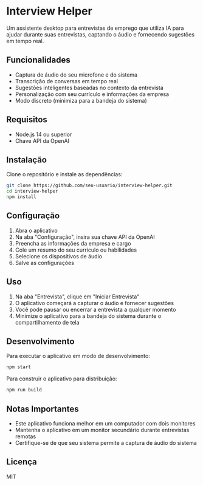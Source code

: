 # Interview Helper

Um assistente desktop para entrevistas de emprego que utiliza IA para ajudar durante suas entrevistas, captando o áudio e fornecendo sugestões em tempo real.

## Funcionalidades

- Captura de áudio do seu microfone e do sistema
- Transcrição de conversas em tempo real
- Sugestões inteligentes baseadas no contexto da entrevista
- Personalização com seu currículo e informações da empresa
- Modo discreto (minimiza para a bandeja do sistema)

## Requisitos

- Node.js 14 ou superior
- Chave API da OpenAI

## Instalação

Clone o repositório e instale as dependências:

```bash
git clone https://github.com/seu-usuario/interview-helper.git
cd interview-helper
npm install
```

## Configuração

1. Abra o aplicativo
2. Na aba "Configuração", insira sua chave API da OpenAI
3. Preencha as informações da empresa e cargo
4. Cole um resumo do seu currículo ou habilidades
5. Selecione os dispositivos de áudio
6. Salve as configurações

## Uso

1. Na aba "Entrevista", clique em "Iniciar Entrevista"
2. O aplicativo começará a capturar o áudio e fornecer sugestões
3. Você pode pausar ou encerrar a entrevista a qualquer momento
4. Minimize o aplicativo para a bandeja do sistema durante o compartilhamento de tela

## Desenvolvimento

Para executar o aplicativo em modo de desenvolvimento:

```bash
npm start
```

Para construir o aplicativo para distribuição:

```bash
npm run build
```

## Notas Importantes

- Este aplicativo funciona melhor em um computador com dois monitores
- Mantenha o aplicativo em um monitor secundário durante entrevistas remotas
- Certifique-se de que seu sistema permite a captura de áudio do sistema

## Licença

MIT 